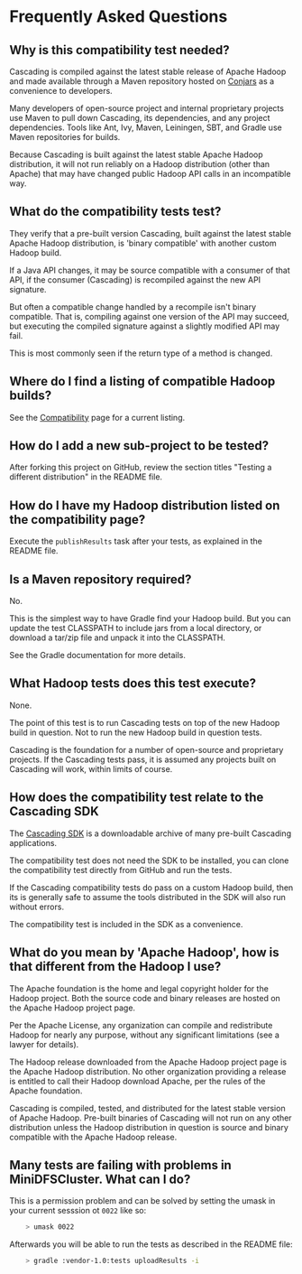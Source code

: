 # Frequently Asked Questions

## Why is this compatibility test needed?

Cascading is compiled against the latest stable release of Apache Hadoop and made available through
a Maven repository hosted on [Conjars](http://conjars.org/) as a convenience to developers.

Many developers of open-source project and internal proprietary projects use Maven to pull down Cascading,
its dependencies, and any project dependencies. Tools like Ant, Ivy, Maven, Leiningen, SBT, and Gradle use
Maven repositories for builds.

Because Cascading is built against the latest stable Apache Hadoop distribution, it will not run reliably on
a Hadoop distribution (other than Apache) that may have changed public Hadoop API calls in an incompatible way.

## What do the compatibility tests test?

They verify that a pre-built version Cascading, built against the latest stable Apache Hadoop distribution, is
'binary compatible' with another custom Hadoop build.

If a Java API changes, it may be source compatible with a consumer of that API, if the consumer (Cascading) is
recompiled against the new API signature.

But often a compatible change handled by a recompile isn't binary compatible. That is, compiling against one version
of the API may succeed, but executing the compiled signature against a slightly modified API may fail.

This is most commonly seen if the return type of a method is changed.

## Where do I find a listing of compatible Hadoop builds?

See the [Compatibility](http://www.cascading.org/support/compatibility/) page for a current listing.

## How do I add a new sub-project to be tested?

After forking this project on GitHub, review the section titles "Testing a different distribution" in the
README file.

## How do I have my Hadoop distribution listed on the compatibility page?

Execute the `publishResults` task after your tests, as explained in the README
file.


## Is a Maven repository required?

No.

This is the simplest way to have Gradle find your Hadoop build. But you can update the test CLASSPATH to
include jars from a local directory, or download a tar/zip file and unpack it into the CLASSPATH.

See the Gradle documentation for more details.

## What Hadoop tests does this test execute?

None.

The point of this test is to run Cascading tests on top of the new Hadoop build in question. Not to run the
new Hadoop build in question tests.

Cascading is the foundation for a number of open-source and proprietary projects. If the Cascading tests pass,
it is assumed any projects built on Cascading will work, within limits of course.

## How does the compatibility test relate to the Cascading SDK

The [Cascading SDK](http://www.cascading.org/sdk/) is a downloadable archive of many pre-built Cascading
applications.

The compatibility test does not need the SDK to be installed, you can clone the compatibility test
directly from GitHub and run the tests.

If the Cascading compatibility tests do pass on a custom Hadoop build, then its is generally safe to assume
the tools distributed in the SDK will also run without errors.

The compatibility test is included in the SDK as a convenience.

## What do you mean by 'Apache Hadoop', how is that different from the Hadoop I use?

The Apache foundation is the home and legal copyright holder for the Hadoop project. Both the source code and binary
releases are hosted on the Apache Hadoop project page.

Per the Apache License, any organization can compile and redistribute Hadoop for nearly any purpose, without
any significant limitations (see a lawyer for details).

The Hadoop release downloaded from the Apache Hadoop project page is the Apache Hadoop distribution. No other
organization providing a release is entitled to call their Hadoop download Apache, per the rules of the
Apache foundation.

Cascading is compiled, tested, and distributed for the latest stable version of Apache Hadoop. Pre-built binaries of
Cascading will not run on any other distribution unless the Hadoop distribution in question is source and binary
compatible with the Apache Hadoop release.

## Many tests are failing with problems in MiniDFSCluster. What can I do?

This is a permission problem and can be solved by setting the umask in your
current sesssion ot `0022` like so:

```bash
    > umask 0022
```

Afterwards you will be able to run the tests as described in the README file:

```bash
    > gradle :vendor-1.0:tests uploadResults -i
```
